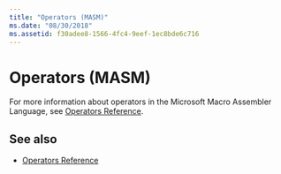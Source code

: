 ```yaml
---
title: "Operators (MASM)"
ms.date: "08/30/2018"
ms.assetid: f30adee8-1566-4fc4-9eef-1ec8bde6c716
---
```

# Operators (MASM)

For more information about operators in the Microsoft Macro Assembler Language, see [Operators Reference](../../assembler/masm/operators-reference.md).

## See also

- [Operators Reference](../../assembler/masm/operators-reference.md)
